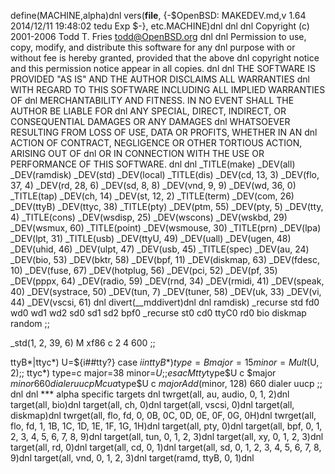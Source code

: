 define(MACHINE,alpha)dnl
vers(__file__,
	{-$OpenBSD: MAKEDEV.md,v 1.64 2014/12/11 19:48:02 tedu Exp $-},
etc.MACHINE)dnl
dnl
dnl Copyright (c) 2001-2006 Todd T. Fries <todd@OpenBSD.org>
dnl
dnl Permission to use, copy, modify, and distribute this software for any
dnl purpose with or without fee is hereby granted, provided that the above
dnl copyright notice and this permission notice appear in all copies.
dnl
dnl THE SOFTWARE IS PROVIDED "AS IS" AND THE AUTHOR DISCLAIMS ALL WARRANTIES
dnl WITH REGARD TO THIS SOFTWARE INCLUDING ALL IMPLIED WARRANTIES OF
dnl MERCHANTABILITY AND FITNESS. IN NO EVENT SHALL THE AUTHOR BE LIABLE FOR
dnl ANY SPECIAL, DIRECT, INDIRECT, OR CONSEQUENTIAL DAMAGES OR ANY DAMAGES
dnl WHATSOEVER RESULTING FROM LOSS OF USE, DATA OR PROFITS, WHETHER IN AN
dnl ACTION OF CONTRACT, NEGLIGENCE OR OTHER TORTIOUS ACTION, ARISING OUT OF
dnl OR IN CONNECTION WITH THE USE OR PERFORMANCE OF THIS SOFTWARE.
dnl
dnl
_TITLE(make)
_DEV(all)
_DEV(ramdisk)
_DEV(std)
_DEV(local)
_TITLE(dis)
_DEV(cd, 13, 3)
_DEV(flo, 37, 4)
_DEV(rd, 28, 6)
_DEV(sd, 8, 8)
_DEV(vnd, 9, 9)
_DEV(wd, 36, 0)
_TITLE(tap)
_DEV(ch, 14)
_DEV(st, 12, 2)
_TITLE(term)
_DEV(com, 26)
_DEV(ttyB)
_DEV(ttyc, 38)
_TITLE(pty)
_DEV(ptm, 55)
_DEV(pty, 5)
_DEV(tty, 4)
_TITLE(cons)
_DEV(wsdisp, 25)
_DEV(wscons)
_DEV(wskbd, 29)
_DEV(wsmux, 60)
_TITLE(point)
_DEV(wsmouse, 30)
_TITLE(prn)
_DEV(lpa)
_DEV(lpt, 31)
_TITLE(usb)
_DEV(ttyU, 49)
_DEV(uall)
_DEV(ugen, 48)
_DEV(uhid, 46)
_DEV(ulpt, 47)
_DEV(usb, 45)
_TITLE(spec)
_DEV(au, 24)
_DEV(bio, 53)
_DEV(bktr, 58)
_DEV(bpf, 11)
_DEV(diskmap, 63)
_DEV(fdesc, 10)
_DEV(fuse, 67)
_DEV(hotplug, 56)
_DEV(pci, 52)
_DEV(pf, 35)
_DEV(pppx, 64)
_DEV(radio, 59)
_DEV(rnd, 34)
_DEV(rmidi, 41)
_DEV(speak, 40)
_DEV(systrace, 50)
_DEV(tun, 7)
_DEV(tuner, 58)
_DEV(uk, 33)
_DEV(vi, 44)
_DEV(vscsi, 61)
dnl
divert(__mddivert)dnl
dnl
ramdisk)
	_recurse std fd0 wd0 wd1 wd2 sd0 sd1 sd2 bpf0
	_recurse st0 cd0 ttyC0 rd0 bio diskmap random
	;;

_std(1, 2, 39, 6)
	M xf86		c 2 4 600
	;;

ttyB*|ttyc*)
	U=${i##tty?}
	case $i in
	ttyB*)	type=B major=15 minor=Mult($U, 2);;
	ttyc*)	type=c major=38 minor=$U;;
	esac
	M tty$type$U c $major $minor 660 dialer uucp
	M cua$type$U c $major Add($minor, 128) 660 dialer uucp
	;;
dnl
dnl *** alpha specific targets
dnl
twrget(all, au, audio, 0, 1, 2)dnl
target(all, bio)dnl
target(all, ch, 0)dnl
target(all, vscsi, 0)dnl
target(all, diskmap)dnl
twrget(all, flo, fd, 0, 0B, 0C, 0D, 0E, 0F, 0G, 0H)dnl
twrget(all, flo, fd, 1, 1B, 1C, 1D, 1E, 1F, 1G, 1H)dnl
target(all, pty, 0)dnl
target(all, bpf, 0, 1, 2, 3, 4, 5, 6, 7, 8, 9)dnl
target(all, tun, 0, 1, 2, 3)dnl
target(all, xy, 0, 1, 2, 3)dnl
target(all, rd, 0)dnl
target(all, cd, 0, 1)dnl
target(all, sd, 0, 1, 2, 3, 4, 5, 6, 7, 8, 9)dnl
target(all, vnd, 0, 1, 2, 3)dnl
target(ramd, ttyB, 0, 1)dnl
